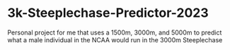# 3k-Steeplechase-Predictor-2023
Personal project for me that uses a 1500m, 3000m, and 5000m to predict what a male individual in the NCAA would run in the 3000m Steeplechase
